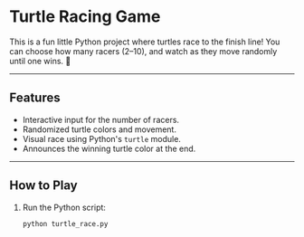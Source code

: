 # Turtle Racing Game

This is a fun little Python project where turtles race to the finish line! You can choose how many racers (2–10), and watch as they move randomly until one wins. 🏁

---

## Features

- Interactive input for the number of racers.
- Randomized turtle colors and movement.
- Visual race using Python's `turtle` module.
- Announces the winning turtle color at the end.

---

## How to Play

1. Run the Python script:
   ```bash
   python turtle_race.py
